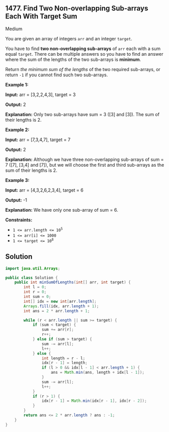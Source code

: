 ## 1477\. Find Two Non-overlapping Sub-arrays Each With Target Sum

Medium

You are given an array of integers `arr` and an integer `target`.

You have to find **two non-overlapping sub-arrays** of `arr` each with a sum equal `target`. There can be multiple answers so you have to find an answer where the sum of the lengths of the two sub-arrays is **minimum**.

Return _the minimum sum of the lengths_ of the two required sub-arrays, or return `-1` if you cannot find such two sub-arrays.

**Example 1:**

**Input:** arr = [3,2,2,4,3], target = 3

**Output:** 2

**Explanation:** Only two sub-arrays have sum = 3 ([3] and [3]). The sum of their lengths is 2.

**Example 2:**

**Input:** arr = [7,3,4,7], target = 7

**Output:** 2

**Explanation:** Although we have three non-overlapping sub-arrays of sum = 7 ([7], [3,4] and [7]), but we will choose the first and third sub-arrays as the sum of their lengths is 2.

**Example 3:**

**Input:** arr = [4,3,2,6,2,3,4], target = 6

**Output:** -1

**Explanation:** We have only one sub-array of sum = 6.

**Constraints:**

*   <code>1 <= arr.length <= 10<sup>5</sup></code>
*   `1 <= arr[i] <= 1000`
*   <code>1 <= target <= 10<sup>8</sup></code>

## Solution

```java
import java.util.Arrays;

public class Solution {
    public int minSumOfLengths(int[] arr, int target) {
        int l = 0;
        int r = 0;
        int sum = 0;
        int[] idx = new int[arr.length];
        Arrays.fill(idx, arr.length + 1);
        int ans = 2 * arr.length + 1;

        while (r < arr.length || sum >= target) {
            if (sum < target) {
                sum += arr[r];
                r++;
            } else if (sum > target) {
                sum -= arr[l];
                l++;
            } else {
                int length = r - l;
                idx[r - 1] = length;
                if (l > 0 && idx[l - 1] < arr.length + 1) {
                    ans = Math.min(ans, length + idx[l - 1]);
                }
                sum -= arr[l];
                l++;
            }
            if (r > 1) {
                idx[r - 1] = Math.min(idx[r - 1], idx[r - 2]);
            }
        }
        return ans <= 2 * arr.length ? ans : -1;
    }
}
```
